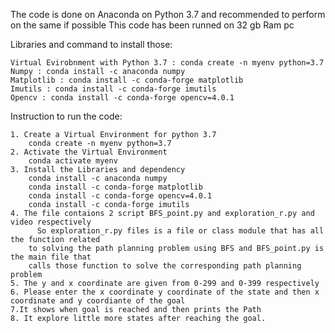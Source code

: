 The code is done on Anaconda  on Python 3.7 and recommended to perform on the same if possible
This code has been runned on 32 gb Ram pc


Libraries and command to install those:

    Virtual Evirobnment with Python 3.7 : conda create -n myenv python=3.7 
    Numpy : conda install -c anaconda numpy
    Matplotlib : conda install -c conda-forge matplotlib 
    Imutils : conda install -c conda-forge imutils
    Opencv : conda install -c conda-forge opencv=4.0.1

Instruction to run the code:

    1. Create a Virtual Environment for python 3.7
        conda create -n myenv python=3.7
    2. Activate the Virtual Environment
        conda activate myenv 
    3. Install the Libraries and dependency
        conda install -c anaconda numpy
        conda install -c conda-forge matplotlib 
        conda install -c conda-forge opencv=4.0.1
        conda install -c conda-forge imutils
    4. The file contaions 2 script BFS_point.py and exploration_r.py and video respectively
	      So exploration_r.py files is a file or class module that has all the function related
        to solving the path planning problem using BFS and BFS_point.py is the main file that 
        calls those function to solve the corresponding path planning problem
    5. The y and x coordinate are given from 0-299 and 0-399 respectively 
    6. Please enter the x coordinate y coordinate of the state and then x coordinate and y coordiante of the goal
    7.It shows when goal is reached and then prints the Path
    8. It explore little more states after reaching the goal. 


